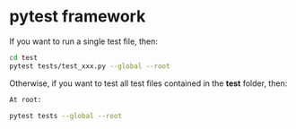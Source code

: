 # pytest framework 
If you want to run a single test file, then:
```bash
cd test
pytest tests/test_xxx.py --global --root
```

Otherwise, if you want to test all test files contained in the **test** folder, then:
```bash 
At root:

pytest tests --global --root
```